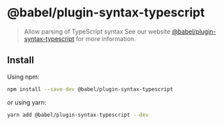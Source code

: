 # @babel/plugin-syntax-typescript
> Allow parsing of TypeScript syntax
See our website [@babel/plugin-syntax-typescript](https://babeljs.io/docs/babel-plugin-syntax-typescript) for more information.
## Install
Using npm:
```sh
npm install --save-dev @babel/plugin-syntax-typescript
```
or using yarn:
```sh
yarn add @babel/plugin-syntax-typescript --dev
```
